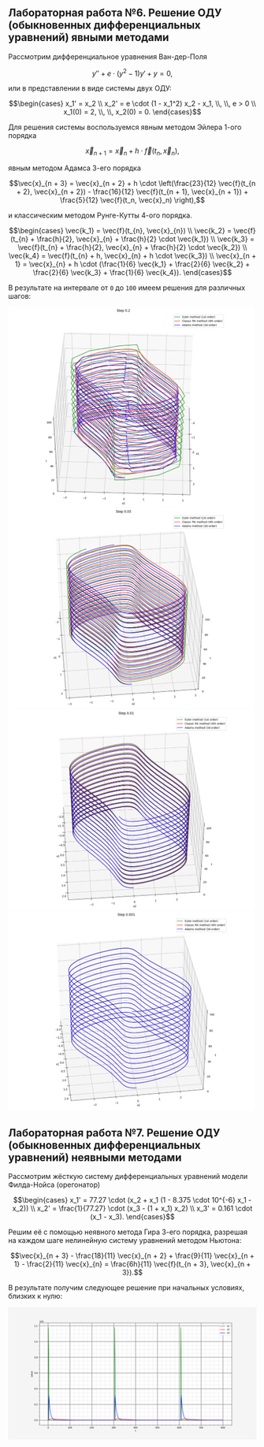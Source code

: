 ## Лабораторная работа №6. Решение ОДУ (обыкновенных дифференциальных уравнений) явными методами

Рассмотрим дифференциальное уравнения Ван-дер-Поля

```math
    y'' + e \cdot (y^2 - 1) y' + y = 0,
```

или в представлении в виде системы двух ОДУ:

```math
\begin{cases}
    x_1' = x_2 \\
    x_2' = e \cdot (1 - x_1^2) x_2 - x_1, \\, \\, e > 0 \\
    x_1(0) = 2, \\, \\, x_2(0) = 0.
\end{cases}
```

Для решения системы воспользуемся явным методом Эйлера 1-ого порядка

```math
\vec{x}_{n + 1} = \vec{x}_n + h \cdot \vec{f}(t_n, \vec{x}_n),
```

явным методом Адамса 3-его порядка

```math
\vec{x}_{n + 3} = \vec{x}_{n + 2} + h \cdot \left(\frac{23}{12} \vec{f}(t_{n + 2}, \vec{x}_{n + 2}) -
\frac{16}{12} \vec{f}(t_{n + 1}, \vec{x}_{n + 1}) + \frac{5}{12} \vec{f}(t_n, \vec{x}_n) \right),
```

и классическим методом Рунге-Кутты 4-ого порядка.

```math
\begin{cases}
    \vec{k_1} = \vec{f}(t_{n}, \vec{x}_{n}) \\
    \vec{k_2} = \vec{f}(t_{n} + \frac{h}{2}, \vec{x}_{n} + \frac{h}{2} \cdot \vec{k_1}) \\
    \vec{k_3} = \vec{f}(t_{n} + \frac{h}{2}, \vec{x}_{n} + \frac{h}{2} \cdot \vec{k_2}) \\
    \vec{k_4} = \vec{f}(t_{n} + h, \vec{x}_{n} + h \cdot \vec{k_3}) \\
    \vec{x}_{n + 1} = \vec{x}_{n} + h \cdot (\frac{1}{6} \vec{k_1} + \frac{2}{6} \vec{k_2} +
    \frac{2}{6} \vec{k_3} + \frac{1}{6} \vec{k_4}).
\end{cases}
```

В результате на интервале от `0` до `100` имеем решения для различных шагов:

<img src="images/lab1_step_0.2.png" width=500 class="center">
<img src="images/lab1_step_0.05.png" width=500 class="center">
<img src="images/lab1_step_0.01.png" width=500 class="center">
<img src="images/lab1_step_0.001.png" width=500 class="center">

## Лабораторная работа №7. Решение ОДУ (обыкновенных дифференциальных уравнений) неявными методами

Рассмотрим жёсткую систему дифференциальных уравнений модели Филда-Нойса (орегонатор)

```math
\begin{cases}
    x_1' = 77.27 \cdot (x_2 + x_1 (1 - 8.375 \cdot 10^{-6} x_1 - x_2)) \\
    x_2' = \frac{1}{77.27} \cdot (x_3 - (1 + x_1) x_2) \\
    x_3' = 0.161 \cdot (x_1 - x_3).
\end{cases}
```

Решим её с помощью неявного метода Гира 3-его порядка, разрешая на каждом шаге нелинейную систему
уравнений методом Ньютона:

```math
\vec{x}_{n + 3} - \frac{18}{11} \vec{x}_{n + 2} + \frac{9}{11} \vec{x}_{n + 1} -
\frac{2}{11} \vec{x}_{n} = \frac{6h}{11} \vec{f}(t_{n + 3}, \vec{x}_{n + 3}).
```

В результате получим следующее решение при начальных условиях, близких к нулю:

<img src="images/lab2_plot.png" width=700 class="center">

